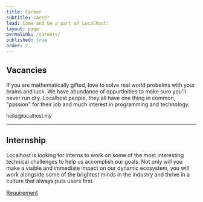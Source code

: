 ```yaml
---
title: Career
subtitle: Career
lead: Come and be a part of Localhost!
layout: page
permalink: /careers/
published: true
order: 7
---
```



<div class="row featurette">
  <div class="col-md-12">
    <h2 class="featurette-heading">Vacancies</h2>
    <p>If you are mathematically gifted, love to solve real world probelms with your brains and luck.
    We have abundance of oppurtinities to make sure you'll never run dry.
    Localhost people, they all have one thing in common, "passion" for their job and much interest in programming and technology. </p>
    <p style="font-size: 13px"><i class="fa fa-envelope"></i> hello@localhost.my</p>
  </div>
</div>
<hr class="featurette-divider">
<div class="row featurette">
<div class="col-md-12">
  <h2 class="featurette-heading">Internship</h2>
  <p>Localhost is looking for interns to work on some of the most interesting technical challenges to help us accomplish our goals. Not only will you make a visible and
    immediate impact on our dynamic ecosystem, you will work alongside some of the brightest minds in the industry and thrive in a culture that always puts users first.</p>
  <p><a href="/assets/docs/intern.pdf" target="_blank" class="btn btn-primary btn-sm">Requirement</a></p>
</div>




